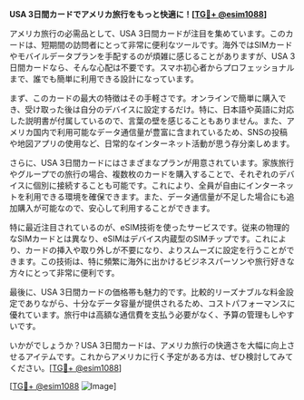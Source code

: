 **USA 3日間カードでアメリカ旅行をもっと快適に！[[TG💪+ @esim1088](https://t.me/s/esim1088)]**

アメリカ旅行の必需品として、USA 3日間カードが注目を集めています。このカードは、短期間の訪問者にとって非常に便利なツールです。海外ではSIMカードやモバイルデータプランを手配するのが煩雑に感じることがありますが、USA 3日間カードなら、そんな心配は不要です。スマホ初心者からプロフェッショナルまで、誰でも簡単に利用できる設計になっています。

まず、このカードの最大の特徴はその手軽さです。オンラインで簡単に購入でき、受け取った後は自分のデバイスに設定するだけ。特に、日本語や英語に対応した説明書が付属しているので、言葉の壁を感じることもありません。また、アメリカ国内で利用可能なデータ通信量が豊富に含まれているため、SNSの投稿や地図アプリの使用など、日常的なインターネット活動が思う存分楽しめます。

さらに、USA 3日間カードにはさまざまなプランが用意されています。家族旅行やグループでの旅行の場合、複数枚のカードを購入することで、それぞれのデバイスに個別に接続することも可能です。これにより、全員が自由にインターネットを利用できる環境を確保できます。また、データ通信量が不足した場合にも追加購入が可能なので、安心して利用することができます。

特に最近注目されているのが、eSIM技術を使ったサービスです。従来の物理的なSIMカードとは異なり、eSIMはデバイス内蔵型のSIMチップです。これにより、カードの挿入や取り外しが不要になり、よりスムーズに設定を行うことができます。この技術は、特に頻繁に海外に出かけるビジネスパーソンや旅行好きな方々にとって非常に便利です。

最後に、USA 3日間カードの価格帯も魅力的です。比較的リーズナブルな料金設定でありながら、十分なデータ容量が提供されるため、コストパフォーマンスに優れています。旅行中は高額な通信費を支払う必要がなく、予算の管理もしやすいです。

いかがでしょうか？USA 3日間カードは、アメリカ旅行の快適さを大幅に向上させるアイテムです。これからアメリカに行く予定がある方は、ぜひ検討してみてください。[[TG💪+ @esim1088](https://t.me/s/esim1088)]

[[TG💪+ @esim1088](https://t.me/s/esim1088) ![Image](https://i.postimg.cc/Y0z9fWf4/image.png)]